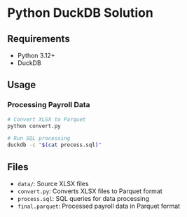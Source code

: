 # Python DuckDB Solution

## Requirements

- Python 3.12+
- DuckDB

## Usage

### Processing Payroll Data

```bash
# Convert XLSX to Parquet
python convert.py

# Run SQL processing
duckdb -c "$(cat process.sql)"
```

## Files

- `data/`: Source XLSX files
- `convert.py`: Converts XLSX files to Parquet format
- `process.sql`: SQL queries for data processing
- `final.parquet`: Processed payroll data in Parquet format
